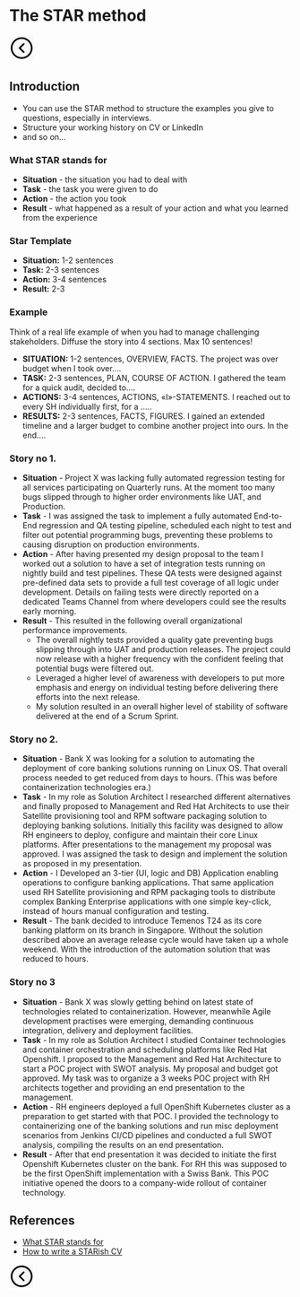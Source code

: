 # The STAR method
[<img src="../images/back.png">](../README.md)

## Introduction
- You can use the STAR method to structure the examples you give to questions, especially in interviews.
- Structure your working history on CV or LinkedIn
- and so on...

### What STAR stands for
- **Situation** - the situation you had to deal with
- **Task** - the task you were given to do
- **Action** - the action you took
- **Result** - what happened as a result of your action and what you learned from the experience

### Star Template
- **Situation:** 1-2 sentences
- **Task:** 2-3 sentences
- **Action:** 3-4 sentences
- **Result:** 2-3 

### Example 
Think of a real life example of when you had to manage challenging stakeholders. Diffuse the story into 4 sections. Max 10 sentences!
- **SITUATION:** 1-2 sentences, OVERVIEW, FACTS. The project was over budget when I took over….
- **TASK:** 2-3 sentences, PLAN, COURSE OF ACTION. I gathered the team for a quick audit, decided to….
- **ACTIONS:** 3-4 sentences, ACTIONS, «I»-STATEMENTS. I reached out to every SH individually first, for a …..
- **RESULTS:** 2-3 sentences, FACTS, FIGURES. I gained an extended timeline and a larger budget to combine another project into ours. In the end….

### Story no 1.
- **Situation** - Project X was lacking fully automated regression testing for all services participating on Quarterly runs. At the moment too many bugs slipped through to higher order environments like UAT, and Production.
- **Task** - I was assigned the task to implement a fully automated End-to-End regression and QA testing pipeline, scheduled each night to test and filter out potential programming bugs, preventing these problems to causing disruption on production environments.   
- **Action** - After having presented my design proposal to the team I worked out a solution to have a set of integration tests running on nightly build and test pipelines. These QA tests were designed against pre-defined data sets to provide a full test coverage of all logic under development.
Details on failing tests were directly reported on a dedicated Teams Channel from where developers could see the results early morning.
- **Result** - This resulted in the following overall organizational performance improvements. 
  - The overall nightly tests provided a quality gate preventing bugs slipping through into UAT and production releases. The project could now release with a higher frequency with the confident feeling that potential bugs were filtered out.
  - Leveraged a higher level of awareness with developers to put more emphasis and energy on individual testing before delivering there efforts into the next release.
  - My solution resulted in an overall higher level of stability of software delivered at the end of a Scrum Sprint.

### Story no 2.
- **Situation** - Bank X was looking for a solution to automating the deployment of core banking solutions running on Linux OS. That overall process needed to get reduced from days to hours. (This was before containerization technologies era.) 
- **Task** - In my role as Solution Architect I researched different alternatives and finally proposed to Management and Red Hat Architects to use their Satellite provisioning tool and RPM software packaging solution to deploying banking solutions. Initially this facility was designed to allow RH engineers to deploy, configure and maintain their core Linux platforms. After presentations to the management my proposal was approved. I was assigned the task to design and implement the solution as proposed in my presentation. 
- **Action** - I Developed an 3-tier (UI, logic and DB) Application enabling operations to configure banking applications. That same application used RH Satellite provisioning and RPM packaging tools to distribute complex Banking Enterprise applications with one simple key-click, instead of hours manual configuration and testing. 
- **Result** - The bank decided to introduce Temenos T24 as its core banking platform on its branch in Singapore. Without the solution described above an average release cycle would have taken up a whole weekend. With the introduction of the automation solution that was reduced to hours. 

### Story no 3
- **Situation** - Bank X was slowly getting behind on latest state of technologies related to containerization. However, meanwhile Agile development practises were emerging, demanding continuous integration, delivery and deployment facilities.
- **Task** - In my role as Solution Architect I studied Container technologies and container orchestration and scheduling platforms like Red Hat Openshift. I proposed to the Management and Red Hat Architecture to start a POC project with SWOT analysis. My proposal and budget got approved. My task was to organize a 3 weeks POC project with RH architects together and providing an end presentation to the management.  
- **Action** - RH engineers deployed a full OpenShift Kubernetes cluster as a preparation to get started with that POC. I provided the technology to containerizing one of the banking solutions and run misc deployment scenarios from Jenkins CI/CD pipelines and conducted a full SWOT analysis, compiling the results on an end presentation.  
- **Result** - After that end presentation it was decided to initiate the first Openshift Kubernetes cluster on the bank. For RH this was supposed to be the first OpenShift implementation with a Swiss Bank. This POC initiative opened the doors to a company-wide rollout of container technology.
  
## References
- [What STAR stands for](https://nationalcareers.service.gov.uk/careers-advice/interview-advice/the-star-method)
- [How to write a STARish CV](https://nationalcareers.service.gov.uk/careers-advice/cv-sections)

[<img src="../images/back.png">](../README.md)